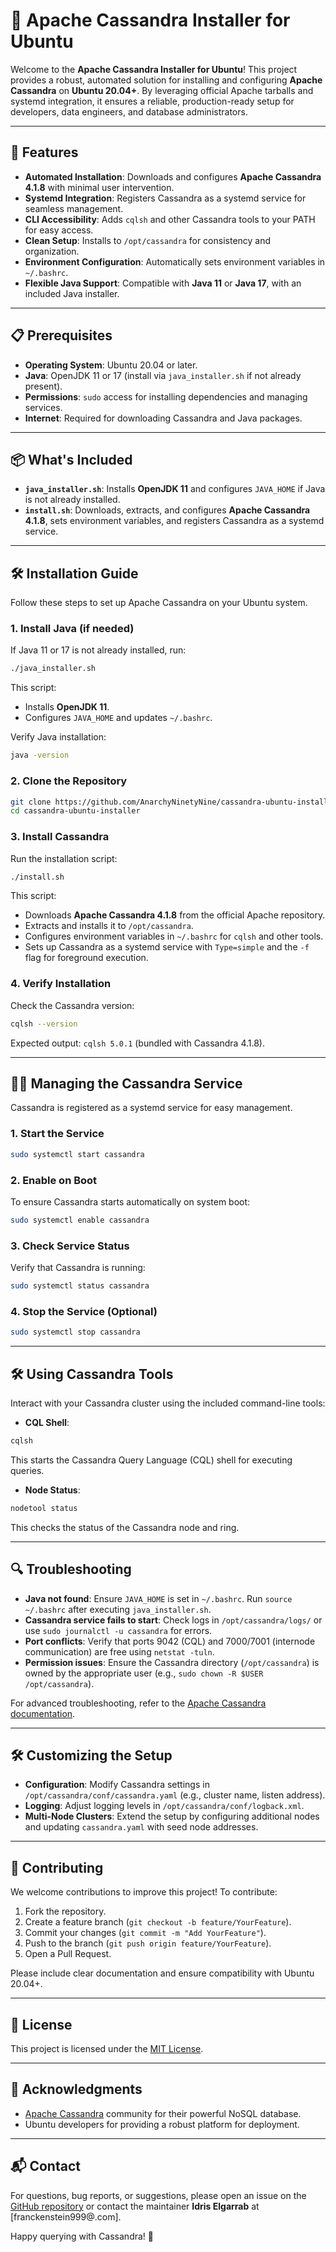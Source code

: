 # 🚀 Apache Cassandra Installer for Ubuntu

Welcome to the **Apache Cassandra Installer for Ubuntu**! This project provides a robust, automated solution for installing and configuring **Apache Cassandra** on **Ubuntu 20.04+**. By leveraging official Apache tarballs and systemd integration, it ensures a reliable, production-ready setup for developers, data engineers, and database administrators.

---

## 🎯 Features

- **Automated Installation**: Downloads and configures **Apache Cassandra 4.1.8** with minimal user intervention.
- **Systemd Integration**: Registers Cassandra as a systemd service for seamless management.
- **CLI Accessibility**: Adds `cqlsh` and other Cassandra tools to your PATH for easy access.
- **Clean Setup**: Installs to `/opt/cassandra` for consistency and organization.
- **Environment Configuration**: Automatically sets environment variables in `~/.bashrc`.
- **Flexible Java Support**: Compatible with **Java 11** or **Java 17**, with an included Java installer.

---

## 📋 Prerequisites

- **Operating System**: Ubuntu 20.04 or later.
- **Java**: OpenJDK 11 or 17 (install via `java_installer.sh` if not already present).
- **Permissions**: `sudo` access for installing dependencies and managing services.
- **Internet**: Required for downloading Cassandra and Java packages.

---

## 📦 What's Included

- **`java_installer.sh`**: Installs **OpenJDK 11** and configures `JAVA_HOME` if Java is not already installed.
- **`install.sh`**: Downloads, extracts, and configures **Apache Cassandra 4.1.8**, sets environment variables, and registers Cassandra as a systemd service.

---

## 🛠️ Installation Guide

Follow these steps to set up Apache Cassandra on your Ubuntu system.

### 1. Install Java (if needed)

If Java 11 or 17 is not already installed, run:

```bash
./java_installer.sh
```

This script:
- Installs **OpenJDK 11**.
- Configures `JAVA_HOME` and updates `~/.bashrc`.

Verify Java installation:

```bash
java -version
```

### 2. Clone the Repository

```bash
git clone https://github.com/AnarchyNinetyNine/cassandra-ubuntu-installer.git
cd cassandra-ubuntu-installer
```

### 3. Install Cassandra

Run the installation script:

```bash
./install.sh
```

This script:
- Downloads **Apache Cassandra 4.1.8** from the official Apache repository.
- Extracts and installs it to `/opt/cassandra`.
- Configures environment variables in `~/.bashrc` for `cqlsh` and other tools.
- Sets up Cassandra as a systemd service with `Type=simple` and the `-f` flag for foreground execution.

### 4. Verify Installation

Check the Cassandra version:

```bash
cqlsh --version
```

Expected output: `cqlsh 5.0.1` (bundled with Cassandra 4.1.8).

---

## 🏃‍♂️ Managing the Cassandra Service

Cassandra is registered as a systemd service for easy management.

### 1. Start the Service

```bash
sudo systemctl start cassandra
```

### 2. Enable on Boot

To ensure Cassandra starts automatically on system boot:

```bash
sudo systemctl enable cassandra
```

### 3. Check Service Status

Verify that Cassandra is running:

```bash
sudo systemctl status cassandra
```

### 4. Stop the Service (Optional)

```bash
sudo systemctl stop cassandra
```

---

## 🛠️ Using Cassandra Tools

Interact with your Cassandra cluster using the included command-line tools:

- **CQL Shell**:

```bash
cqlsh
```

This starts the Cassandra Query Language (CQL) shell for executing queries.

- **Node Status**:

```bash
nodetool status
```

This checks the status of the Cassandra node and ring.

---

## 🔍 Troubleshooting

- **Java not found**: Ensure `JAVA_HOME` is set in `~/.bashrc`. Run `source ~/.bashrc` after executing `java_installer.sh`.
- **Cassandra service fails to start**: Check logs in `/opt/cassandra/logs/` or use `sudo journalctl -u cassandra` for errors.
- **Port conflicts**: Verify that ports 9042 (CQL) and 7000/7001 (internode communication) are free using `netstat -tuln`.
- **Permission issues**: Ensure the Cassandra directory (`/opt/cassandra`) is owned by the appropriate user (e.g., `sudo chown -R $USER /opt/cassandra`).

For advanced troubleshooting, refer to the [Apache Cassandra documentation](https://cassandra.apache.org/doc/latest/).

---

## 🛠️ Customizing the Setup

- **Configuration**: Modify Cassandra settings in `/opt/cassandra/conf/cassandra.yaml` (e.g., cluster name, listen address).
- **Logging**: Adjust logging levels in `/opt/cassandra/conf/logback.xml`.
- **Multi-Node Clusters**: Extend the setup by configuring additional nodes and updating `cassandra.yaml` with seed node addresses.

---

## 🤝 Contributing

We welcome contributions to improve this project! To contribute:

1. Fork the repository.
2. Create a feature branch (`git checkout -b feature/YourFeature`).
3. Commit your changes (`git commit -m "Add YourFeature"`).
4. Push to the branch (`git push origin feature/YourFeature`).
5. Open a Pull Request.

Please include clear documentation and ensure compatibility with Ubuntu 20.04+.

---

## 📜 License

This project is licensed under the [MIT License](LICENSE).

---

## 🙌 Acknowledgments

- [Apache Cassandra](https://cassandra.apache.org/) community for their powerful NoSQL database.
- Ubuntu developers for providing a robust platform for deployment.

---

## 📬 Contact

For questions, bug reports, or suggestions, please open an issue on the [GitHub repository](https://github.com/AnarchyNinetyNine/cassandra-ubuntu-installer/issues) or contact the maintainer **Idris Elgarrab** at [franckenstein999@.com].

Happy querying with Cassandra! 🚀
